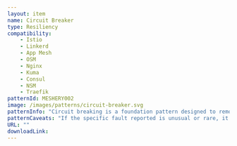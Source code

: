 ```yaml
---
layout: item
name: Circuit Breaker
type: Resiliency
compatibility:
    - Istio
    - Linkerd
    - App Mesh
    - OSM
    - Nginx
    - Kuma
    - Consul
    - NSM
    - Traefik
patternId: MESHERY002
image: /images/patterns/circuit-breaker.svg
patternInfo: "Circuit breaking is a foundation pattern designed to remove endpoints that persistently return error messages from a load-balanced group.  Circuit Breakers go hand in hand with the retry pattern; while a retry attempts to recover from an endpoint returning an error when the system knows an endpoint is failing, a circuit breaker ensures that it is no longer called."
patternCaveats: "If the specific fault reported is unusual or rare, it might have been caused by unusual circumstances such as a network packet becoming corrupted while it was being transmitted. In this case, the service mesh could retry the failing request again immediately because the same failure is unlikely to be repeated and the request will probably be successful."
URL: ""
downloadLink: 
---
```

    
